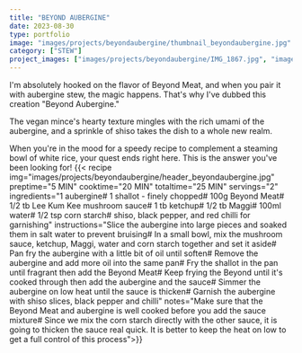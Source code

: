 ```yaml
---
title: "BEYOND AUBERGINE"
date: 2023-08-30
type: portfolio
image: "images/projects/beyondaubergine/thumbnail_beyondaubergine.jpg"
category: ["STEW"]
project_images: ["images/projects/beyondaubergine/IMG_1867.jpg", "images/projects/beyondaubergine/IMG_1863.jpg"]
---
```

I'm absolutely hooked on the flavor of Beyond Meat, and when you pair it with aubergine stew, the magic happens. That's why I've dubbed this creation "Beyond Aubergine."

The vegan mince's hearty texture mingles with the rich umami of the aubergine, and a sprinkle of shiso takes the dish to a whole new realm.

When you're in the mood for a speedy recipe to complement a steaming bowl of white rice, your quest ends right here. This is the answer you've been looking for!
{{< recipe 
img="images/projects/beyondaubergine/header_beyondaubergine.jpg"
preptime="5 MIN" 
cooktime="20 MIN" 
totaltime="25 MIN" 
servings="2" 
ingredients="1 aubergine# 1 shallot - finely chopped# 100g Beyond Meat# 1/2 tb Lee Kum Kee mushroom sauce# 1  tb ketchup# 1/2 tb Maggi# 100ml water# 1/2 tsp corn starch# shiso, black pepper, and red chilli for garnishing" 
instructions="Slice the aubergine into large pieces and soaked them in salt water to prevent bruising# In a small bowl, mix the mushroom sauce, ketchup, Maggi, water and corn starch together and set it aside# Pan fry the aubergine with a little bit of oil until soften# Remove the aubergine and add more oil into the same pan# Fry the shallot in the pan until fragrant then add the Beyond Meat# Keep frying the Beyond until it's cooked through then add the aubergine and the sauce# Simmer the aubergine on low heat until the sauce is thicken# Garnish the aubergine with shiso slices, black pepper and chilli"
notes="Make sure that the Beyond Meat and aubergine is well cooked before you add the sauce mixture# Since we mix the corn starch directly with the other sauce, it is going to thicken the sauce real quick. It is better to keep the heat on low to get a full control of this process">}}



